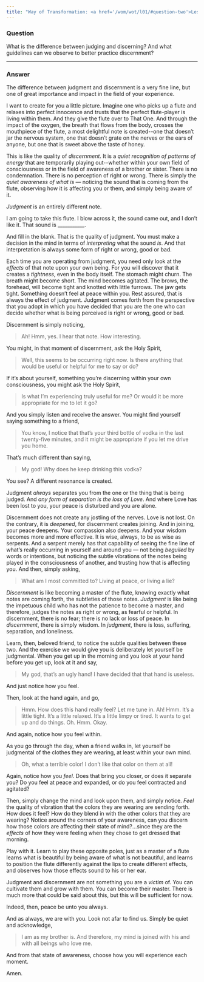 ```yaml
---
title: "Way of Transformation: <a href='/wom/wot/l01/#question-two'>Lesson One</a> - <small>Question Two</small>"
---
```


### Question

What is the difference between judging and discerning?  And what
guidelines can we observe to better practice discernment?

---

### Answer

The difference between judgment and discernment is a very fine line,
but one of great importance and impact in the field of your experience.

I want to create for you a little picture. Imagine one who picks up a flute and
relaxes into perfect innocence and trusts that the perfect flute-player is
living within them. And they give the flute over to That One. And through the
impact of the oxygen, the breath that flows from the body, crosses the
mouthpiece of the flute, a most delightful note is created--one that doesn’t
jar the nervous system, one that doesn’t grate on the nerves or the ears of
anyone, but one that is sweet above the taste of honey.

This is like the quality of *discernment*. It is a *quiet recognition of
patterns of energy* that are temporarily playing out--whether within your own
field of consciousness or in the field of awareness of a brother or sister.
There is no condemnation. There is no perception of right or wrong. There is
simply the *quiet awareness of what is* — noticing the sound that is coming
from the flute, observing how it is affecting you or them, and simply being
aware of it.

*Judgment* is an entirely different note.

I am going to take this flute. I blow across it, the sound came out, and
I don’t like it. That sound is \_\_\_\_\_\_\_\_\_\_\_.

And fill in the blank. That is the quality of judgment. You must make
a decision in the mind in terms of *interpreting* what the sound *is*. And that
interpretation is always some form of right or wrong, good or bad.

Each time you are operating from judgment, you need only look at the *effects*
of that note upon your own being. For you will discover that it creates
a *tightness*, even in the body itself. The stomach might churn. The breath
might become short. The mind becomes agitated. The brows, the forehead, will
become tight and knotted with little furrows. The jaw gets tight. Something
doesn’t feel at peace within you. Rest assured, that is always the effect of
judgment. Judgment comes forth from the perspective that you adopt in which you
have decided that you are the one who can decide whether what is being
perceived is right or wrong, good or bad.

Discernment is simply noticing,

> Ah! Hmm, yes. I hear that note. How interesting.

You might, in that moment of discernment, ask the Holy Spirit,

> Well, this seems to be occurring right now. Is there anything that would be
> useful or helpful for me to say or do?

If it’s about yourself, something you’re discerning within your own
consciousness, you might ask the Holy Spirit,

> Is what I’m experiencing truly useful for me? Or would it be more appropriate
> for me to let it go?

And you simply listen and receive the answer. You might find yourself saying
something to a friend,

> You know, I notice that that’s your third bottle of vodka in the last
> twenty-five minutes, and it might be appropriate if you let me drive you home.

That’s much different than saying,

> My god! Why does he keep drinking this vodka?

You see? A different resonance is created.

Judgment *always* separates you from the one or the thing that is being judged.
And *any form of separation is the loss of Love*. And where Love has been lost
to you, your peace is disturbed and you are alone.

Discernment does not create any jostling of the nerves. Love is not lost. On
the contrary, it is *deepened*, for discernment creates joining. And in
joining, your peace deepens. Your compassion also deepens. And your wisdom
becomes more and more effective. It is wise, always, to be as wise as serpents.
And a serpent merely has that capability of seeing the fine line of what’s
really occurring in yourself and around you — not being *beguiled* by words or
intentions, but noticing the subtle vibrations of the notes being played in the
consciousness of another, and trusting how that is affecting you. And then,
simply asking,

> What am I most committed to? Living at peace, or living a lie?

*Discernment* is like becoming a master of the flute, knowing exactly what
notes are coming forth, the subtleties of those notes. *Judgment* is like being
the impetuous child who has not the patience to become a master, and therefore,
judges the notes as right or wrong, as fearful or helpful. In discernment,
there is no fear; there is no lack or loss of peace. In *discernment*, there is
simply wisdom. In *judgment*, there is loss, suffering, separation, and
loneliness.

Learn, then, beloved friend, to notice the subtle qualities between these two.
And the exercise we would give you is deliberately let yourself be judgmental.
When you get up in the morning and you look at your hand before you get up,
look at it and say,

> My god, that’s an ugly hand! I have decided that that hand is useless.

And just notice how you feel.

Then, look at the hand again, and go,

> Hmm. How does this hand really feel? Let me tune in. Ah! Hmm. It’s a little
> tight. It’s a little relaxed. It’s a little limpy or tired. It wants to get up
> and do things. Oh. Hmm. Okay.

And again, notice how you feel within.

As you go through the day, when a friend walks in, let yourself be judgmental
of the clothes they are wearing, at least within your own mind.

> Oh, what a terrible color! I don’t like that color on them at all!

Again, notice how you *feel*. Does that bring you closer, or does it separate
you? Do you feel at peace and expanded, or do you feel contracted and agitated?

Then, simply change the mind and look upon them, and simply notice. *Feel* the
quality of vibration that the colors they are wearing are sending forth. How
does it feel? How do they blend in with the other colors that they are wearing?
Notice around the corners of your awareness, can you discern how those colors
are affecting their state of mind?...since they are the *effects* of how they
were feeling when they chose to get dressed that morning.

Play with it. Learn to play these opposite poles, just as a master of a flute
learns what is beautiful by being aware of what is not beautiful, and learns to
position the flute differently against the lips to create different effects,
and observes how those effects sound to his or her ear.

Judgment and discernment are not something you are a *victim* of. You can
cultivate them and grow with them. You can become their master. There is much
more that could be said about this, but this will be sufficient for now.

Indeed, then, peace be unto you always.

And as always, we are with you. Look not afar to find us. Simply be quiet and
acknowledge,

> I am as my brother is. And therefore, my mind is joined with his and with all
> beings who love me.

And from that state of awareness, choose how you will experience each moment.

Amen.

